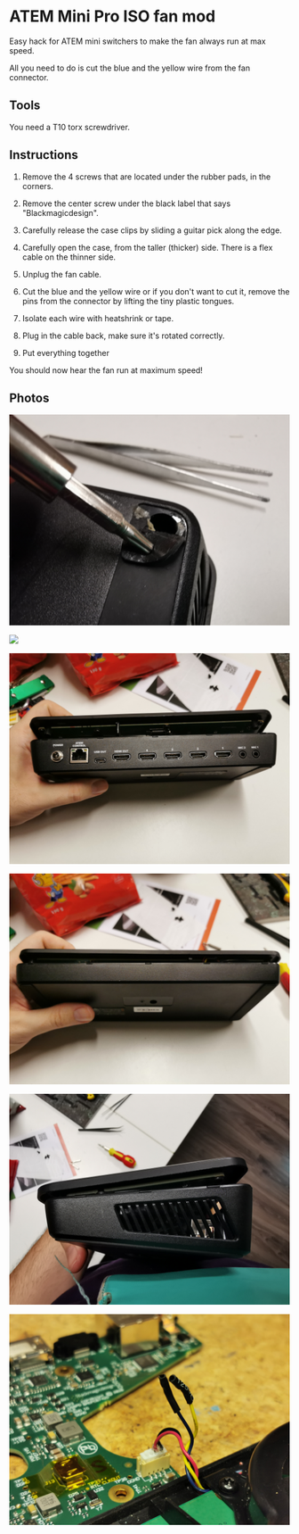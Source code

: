 # ATEM Mini Pro ISO fan mod
Easy hack for ATEM mini switchers to make the fan always run at max speed.

All you need to do is cut the blue and the yellow wire from the fan connector.

## Tools

You need a T10 torx screwdriver.

## Instructions

1. Remove the 4 screws that are located under the rubber pads, in the corners.

2. Remove the center screw under the black label that says "Blackmagicdesign".

3. Carefully release the case clips by sliding a guitar pick along the edge.

4. Carefully open the case, from the taller (thicker) side. There is a flex cable on the thinner side.

5. Unplug the fan cable.

6. Cut the blue and the yellow wire or if you don't want to cut it, remove the pins from the connector by lifting the tiny plastic tongues.

7. Isolate each wire with heatshrink or tape.

8. Plug in the cable back, make sure it's rotated correctly.

9. Put everything together

You should now hear the fan run at maximum speed!

## Photos

![](photos/IMG_20231229_215824.jpg)

![](photos/IMG_20231229_215648.jpg)

![](photos/IMG_20231229_212156_1.jpg)

![](photos/IMG_20231229_212209.jpg)

![](photos/IMG_20231229_212225.jpg)

![](photos/IMG_20231229_214929.jpg)

